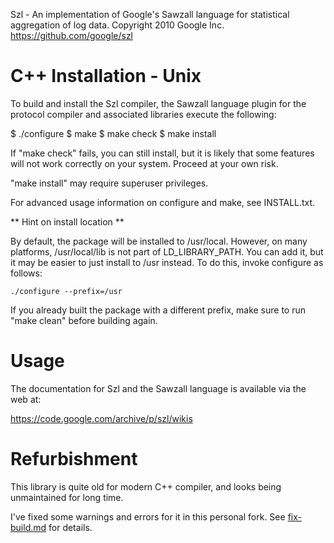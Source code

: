 Szl - An implementation of Google's Sawzall language for
statistical aggregation of log data.
Copyright 2010 Google Inc.
https://github.com/google/szl

C++ Installation - Unix
=======================

To build and install the Szl compiler, the Sawzall language plugin for
the protocol compiler and associated libraries execute the following:

  $ ./configure
  $ make
  $ make check
  $ make install

If "make check" fails, you can still install, but it is likely that
some features will not work correctly on your system.
Proceed at your own risk.

"make install" may require superuser privileges.

For advanced usage information on configure and make, see INSTALL.txt.

** Hint on install location **

  By default, the package will be installed to /usr/local.  However,
  on many platforms, /usr/local/lib is not part of LD_LIBRARY_PATH.
  You can add it, but it may be easier to just install to /usr
  instead.  To do this, invoke configure as follows:

    ./configure --prefix=/usr

  If you already built the package with a different prefix, make sure
  to run "make clean" before building again.

Usage
=====

The documentation for Szl and the Sawzall language is available via the
web at:

  https://code.google.com/archive/p/szl/wikis

Refurbishment
=============

This library is quite old for modern C++ compiler, and looks being unmaintained
for long time.

I've fixed some warnings and errors for it in this personal fork.
See [fix-build.md](fix-build.md) for details.
